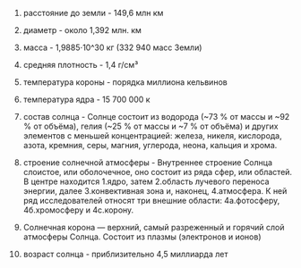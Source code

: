1) расстояние до земли - 149,6 млн км

2) диаметр - около 1,392 млн. км

3) масса - 1,9885⋅10^30 кг (332 940 масс Земли)

4) средняя плотность - 1,4 г/см³

5) температура короны - порядка миллиона кельвинов

6) температура ядра - 15 700 000 к

7) состав солнца - Солнце состоит из водорода (~73 % от массы и ~92 % от объёма), гелия (~25 % от массы и ~7 % от объёма) и других элементов с меньшей концентрацией: железа, никеля, кислорода, азота, кремния, серы, магния, углерода, неона, кальция и хрома.

8) строение солнечной атмосферы - Внутреннее строение Солнца слоистое, или оболочечное, оно состоит из ряда сфер, или областей. В центре находится 1.ядро, затем 2.область лучевого переноса энергии, далее 3.конвективная зона и, наконец, 4.атмосфера. К ней ряд исследователей относят три внешние области: 4а.фотосферу, 4б.хромосферу и 4с.корону. 

9) Солнечная корона — верхний, самый разреженный и горячий слой атмосферы Солнца. Состоит из плазмы (электронов и ионов)

10) возраст солнца - приблизительно 4,5 миллиарда лет